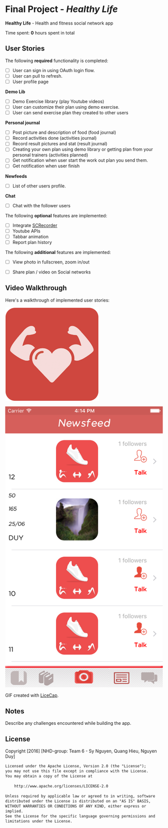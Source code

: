 # Final Project - *Healthy Life*

**Healthy Life** - Health and fitness social network app

Time spent: **0** hours spent in total

## User Stories

The following **required** functionality is completed:

- [ ] User can sign in using OAuth login flow.
- [ ] User can pull to refresh.
- [ ] User profile page

**Demo Lib**

- [ ] Demo Exercise library (play Youtube videos)
- [ ] User can customize their plan using demo exercise. 
- [ ] User can send exercise plan they created to other users

**Personal journal**

- [ ] Post picture and description of food (food journal)
- [ ] Record activities done  (activities journal)
- [ ] Record result pictures and stat (result journal)
- [ ] Creating your own plan using demo library or getting plan from your personal trainers (activities planned)
- [ ] Get notification when user start the work out plan you send them. 
- [ ] Get notification when user finish 

**Newfeeds**

- [ ] List of other users profile. 

**Chat**

- [ ] Chat with the follower users

The following **optional** features are implemented:

- [ ] Integrate [SCRecorder](https://github.com/rFlex/SCRecorder)
- [ ] Youtube APIs
- [ ] Tabbar animation
- [ ] Report plan history

The following **additional** features are implemented:

- [ ] View photo in fullscreen, zoom in/out
- [ ] Share plan / video on Social networks


## Video Walkthrough

Here's a walkthrough of implemented user stories:

![App Icon](HealthyLife/Resources/images/app_icon@3x.png)

![Layout](HealthyLife/Resources/images/layout.png)

GIF created with [LiceCap](http://www.cockos.com/licecap/).

## Notes

Describe any challenges encountered while building the app.

## License

Copyright [2016] [NHD-group: Team 6 - Sy Nguyen, Quang Hieu, Nguyen Duy]

    Licensed under the Apache License, Version 2.0 (the "License");
    you may not use this file except in compliance with the License.
    You may obtain a copy of the License at

        http://www.apache.org/licenses/LICENSE-2.0

    Unless required by applicable law or agreed to in writing, software
    distributed under the License is distributed on an "AS IS" BASIS,
    WITHOUT WARRANTIES OR CONDITIONS OF ANY KIND, either express or implied.
    See the License for the specific language governing permissions and
    limitations under the License.

